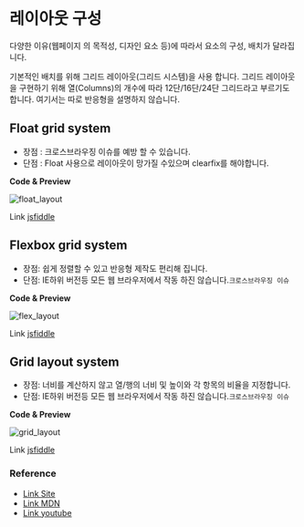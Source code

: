 # 레이아웃 구성

다양한 이유(웹페이지 의 목적성, 디자인 요소 등)에 따라서 요소의 구성, 배치가 달라집니다.

기본적인 배치를 위해 그리드 레이아웃(그리드 시스템)을 사용 합니다.
그리드 레이아웃을 구현하기 위해 열(Columns)의 개수에 따라 12단/16단/24단 그리드라고 부르기도 합니다. 여기서는 따로 반응형을 설명하지 않습니다.

## Float grid system

- 장점 : 크로스브라우징 이슈를 예방 할 수 있습니다.
- 단점 : Float 사용으로 레이아웃이 망가질 수있으며 clearfix를 해야합니다.

**Code & Preview**

![float_layout](https://user-images.githubusercontent.com/68719427/103722122-9edf4d80-5012-11eb-924b-09d349fb3435.png)

Link [jsfiddle](https://jsfiddle.net/sonseong10/znLpbmtw/118/)

## Flexbox grid system

- 장점: 쉽게 정렬할 수 있고 반응형 제작도 편리해 집니다.
- 단점: IE하위 버전등 모든 웹 브라우저에서 작동 하진 않습니다.`크로스브라우징 이슈`

**Code & Preview**

![flex_layout](https://user-images.githubusercontent.com/68719427/103722533-8c194880-5013-11eb-8ec5-e4c0b01efcc7.png)

Link [jsfiddle](https://jsfiddle.net/sonseong10/04rc5eos/297/)

## Grid layout system

- 장점: 너비를 계산하지 않고 열/행의 너비 및 높이와 각 항목의 비율을 지정합니다.
- 단점: IE하위 버전등 모든 웹 브라우저에서 작동 하진 않습니다.`크로스브라우징 이슈`

**Code & Preview**

![grid_layout](https://user-images.githubusercontent.com/68719427/103723232-ef57aa80-5014-11eb-9544-38e652a3fe93.png)

Link [jsfiddle](https://jsfiddle.net/sonseong10/vzsxter6/99/)

### Reference

- [Link Site](http://designbase.co.kr/webdesign-4/)
- [Link MDN](https://developer.mozilla.org/ko/docs/Learn/CSS/CSS_layout)
- [Link youtube](https://www.youtube.com/watch?v=eprXmC_j9A4)
